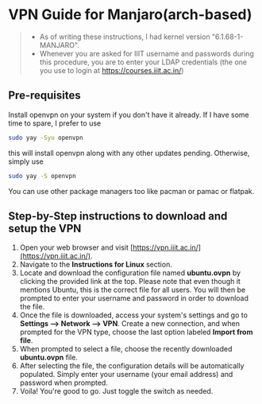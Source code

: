 # VPN Guide for Manjaro(arch-based)

> - As of writing these instructions, I had kernel version "6.1.68-1-MANJARO".
> - Whenever you are asked for IIIT username and passwords during this procedure, you are to enter your LDAP credentials (the one you use to login at https://courses.iiit.ac.in/)

## Pre-requisites

Install openvpn on your system if you don't have it already. If I have some time to spare, I prefer to use

```bash
sudo yay -Syu openvpn
```

this will install openvpn along with any other updates pending. Otherwise, simply use

```bash
sudo yay -S openvpn
```

You can use other package managers too like pacman or pamac or flatpak.

## Step-by-Step instructions to download and setup the VPN

1. Open your web browser and visit [https://vpn.iiit.ac.in/](https://vpn.iiit.ac.in/).
2. Navigate to the **Instructions for Linux** section.
3. Locate and download the configuration file named **ubuntu.ovpn** by clicking the provided link at the top. Please note that even though it mentions Ubuntu, this is the correct file for all users. You will then be prompted to enter your username and password in order to download the file.
4. Once the file is downloaded, access your system's settings and go to **Settings --> Network --> VPN**. Create a new connection, and when prompted for the VPN type, choose the last option labeled **Import from file**.
5. When prompted to select a file, choose the recently downloaded **ubuntu.ovpn** file.
6. After selecting the file, the configuration details will be automatically populated. Simply enter your username (your email address) and password when prompted.
7. Voila! You're good to go. Just toggle the switch as needed.
